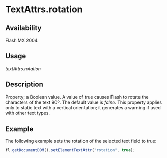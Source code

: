 # TextAttrs.rotation

## Availability

Flash MX 2004.

## Usage

*textAttrs.rotation*

## Description

Property; a Boolean value. A value of true causes Flash to rotate the characters of the text 90º. The default value is *false*. This property applies only to static text with a vertical orientation; it generates a warning if used with other text types.

## Example

The following example sets the rotation of the selected text field to true:

```javascript
fl.getDocumentDOM().setElementTextAttr("rotation", true);
```
